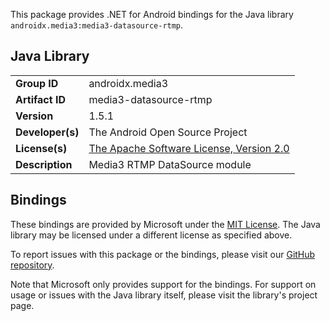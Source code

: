 This package provides .NET for Android bindings for the Java library `androidx.media3:media3-datasource-rtmp`.

## Java Library

| | |
|-|-|
| **Group ID** | androidx.media3 |
| **Artifact ID** | media3-datasource-rtmp |
| **Version** | 1.5.1 |
| **Developer(s)** | The Android Open Source Project |
| **License(s)** | [The Apache Software License, Version 2.0](http://www.apache.org/licenses/LICENSE-2.0.txt) |
| **Description** | Media3 RTMP DataSource module |

## Bindings

These bindings are provided by Microsoft under the [MIT License](https://opensource.org/licenses/MIT). The Java
library may be licensed under a different license as specified above.

To report issues with this package or the bindings, please visit our [GitHub repository](https://aka.ms/android-libraries).

Note that Microsoft only provides support for the bindings. For support on
usage or issues with the Java library itself, please visit the library's project page.
